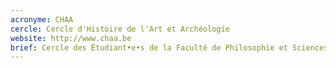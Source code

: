 ```yaml
---
acronyme: CHAA
cercle: Cercle d'Histoire de l'Art et Archéologie
website: http://www.chaa.be
brief: Cercle des Étudiant•e•s de la Faculté de Philosophie et Sciences sociales du Département Histoire, histoire de l'art et archéologie
---
```

